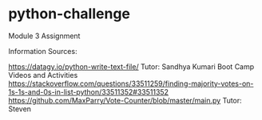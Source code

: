 # python-challenge
Module 3 Assignment


Information Sources:

https://datagy.io/python-write-text-file/
Tutor: Sandhya Kumari
Boot Camp Videos and Activities
https://stackoverflow.com/questions/33511259/finding-majority-votes-on-1s-1s-and-0s-in-list-python/33511352#33511352
https://github.com/MaxParry/Vote-Counter/blob/master/main.py
Tutor: Steven
